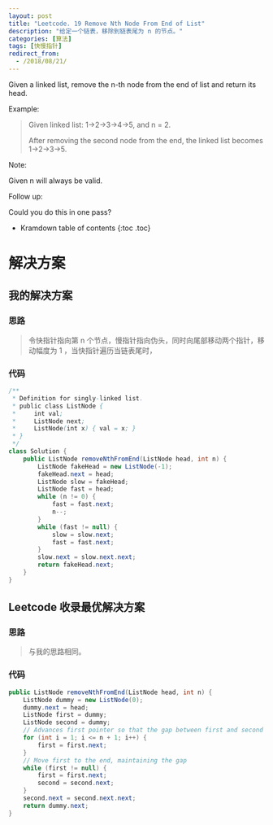 ```yaml
---
layout: post
title: "Leetcode. 19 Remove Nth Node From End of List"
description: "给定一个链表，移除到链表尾为 n 的节点。"
categories: [算法]
tags: [快慢指针]
redirect_from:
  - /2018/08/21/
---
```


Given a linked list, remove the n-th node from the end of list and return its head.

Example:

> Given linked list: 1->2->3->4->5, and n = 2.
> 
> After removing the second node from the end, the linked list becomes 1->2->3->5.

Note:

Given n will always be valid.

Follow up:

Could you do this in one pass?

* Kramdown table of contents
{:toc .toc}

# 解决方案

## 我的解决方案

### 思路

> 令快指针指向第 n 个节点，慢指针指向伪头，同时向尾部移动两个指针，移动幅度为 1 ，当快指针遍历当链表尾时，

### 代码

```java
/**
 * Definition for singly-linked list.
 * public class ListNode {
 *     int val;
 *     ListNode next;
 *     ListNode(int x) { val = x; }
 * }
 */
class Solution {
    public ListNode removeNthFromEnd(ListNode head, int n) {
        ListNode fakeHead = new ListNode(-1);
        fakeHead.next = head;
        ListNode slow = fakeHead;
        ListNode fast = head;
        while (n != 0) {
            fast = fast.next;
            n--;
        }
        while (fast != null) {
            slow = slow.next;
            fast = fast.next;
        }
        slow.next = slow.next.next;
        return fakeHead.next;
    }
}
```

## Leetcode 收录最优解决方案

### 思路

> 与我的思路相同。

### 代码

```java
public ListNode removeNthFromEnd(ListNode head, int n) {
    ListNode dummy = new ListNode(0);
    dummy.next = head;
    ListNode first = dummy;
    ListNode second = dummy;
    // Advances first pointer so that the gap between first and second is n nodes apart
    for (int i = 1; i <= n + 1; i++) {
        first = first.next;
    }
    // Move first to the end, maintaining the gap
    while (first != null) {
        first = first.next;
        second = second.next;
    }
    second.next = second.next.next;
    return dummy.next;
}
```

[^1]: This is a footnote.

[kramdown]: https://kramdown.gettalong.org/
[Simple Texture]: https://github.com/yizeng/jekyll-theme-simple-texture